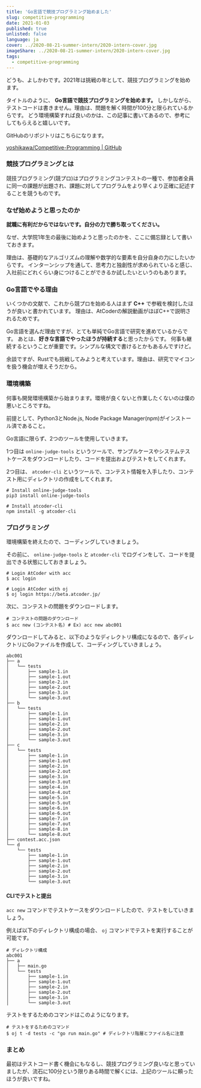 ```yaml
---
title: 'Go言語で競技プログラミング始めました'
slug: competitive-programming
date: 2021-01-03
published: true
unlisted: false
language: ja
cover: ../2020-08-21-summer-intern/2020-intern-cover.jpg
imageShare: ../2020-08-21-summer-intern/2020-intern-cover.jpg
tags:
  - competitive-programming
---
```


どうも、よしかわです。2021年は挑戦の年として、競技プログラミングを始めます。

タイトルのように、 **Go言語で競技プログラミングを始めます。**
しかしながら、テストコードは書きません。理由は、問題を解く時間が100分と限られているからです。
どう環境構築すれば良いのかは、この記事に書いてあるので、参考にしてもらえると嬉しいです。

GitHubのリポジトリはこちらになります。

[yoshikawa/Competitive-Programming | GitHub](https://github.com/yoshikawa/Competitive-Programming)

### 競技プログラミングとは

競技プログラミング(競プロ)はプログラミングコンテストの一種で、参加者全員に同一の課題が出題され、課題に対してプログラムをより早くより正確に記述することを競うものです。

### なぜ始めようと思ったのか

**就職に有利だからではないです。自分の力で勝ち取ってください。**

なぜ、大学院1年生の最後に始めようと思ったのかを、ここに備忘録として書いておきます。

理由は、基礎的なアルゴリズムの理解や数学的な要素を自分自身の力にしたいからです。
インターンシップを通して、思考力と独創性が求められていると感じ、入社前にどれくらい身につけることができるか試したいというのもあります。

### Go言語でやる理由

いくつかの文献で、これから競プロを始める人はまず **C++** で参戦を検討したほうが良いと書かれています。
理由は、AtCoderの解説動画がほぼC++で説明されるためです。

Go言語を選んだ理由ですが、とても単純でGo言語で研究を進めているからです。
あとは、**好きな言語でやったほうが持続する**と思ったからです。
何事も継続するということが重要です。シンプルな構文で書けるとかもあるんですけど。

余談ですが、Rustでも挑戦してみようと考えています。理由は、研究でマイコンを扱う機会が増えそうだから。

### 環境構築

何事も開発環境構築から始まります。環境が良くないと作業したくないのは僕の悪いところですね。

前提として、Python3とNode.js, Node Package Manager(npm)がインストール済であること。

Go言語に限らず、2つのツールを使用していきます。

1つ目は `online-judge-tools` というツールで、サンプルケースやシステムテストケースをダウンロードしたり、コードを提出およびテストをしてくれます。

2つ目は、 `atcoder-cli` というツールで、コンテスト情報を入手したり、コンテスト用にディレクトリの作成をしてくれます。

```shell
# Install online-judge-tools
pip3 install online-judge-tools

# Install atcoder-cli
npm install -g atcoder-cli
```

### プログラミング

環境構築を終えたので、コーディングしていきましょう。

その前に、 `online-judge-tools` と `atcoder-cli` でログインをして、コードを提出できる状態にしておきましょう。

```shell
# Login AtCoder with acc
$ acc login

# Login AtCoder with oj
$ oj login https://beta.atcoder.jp/
```

次に、コンテストの問題をダウンロードします。

```shell
# コンテストの問題のダウンロード
$ acc new (コンテスト名) # Ex) acc new abc001
```

ダウンロードしてみると、以下のようなディレクトリ構成になるので、各ディレクトリにGoファイルを作成して、コーディングしていきましょう。

```shell
abc001
├── a
│   └── tests
│       ├── sample-1.in
│       ├── sample-1.out
│       ├── sample-2.in
│       ├── sample-2.out
│       ├── sample-3.in
│       └── sample-3.out
├── b
│   └── tests
│       ├── sample-1.in
│       ├── sample-1.out
│       ├── sample-2.in
│       ├── sample-2.out
│       ├── sample-3.in
│       └── sample-3.out
├── c
│   └── tests
│       ├── sample-1.in
│       ├── sample-1.out
│       ├── sample-2.in
│       ├── sample-2.out
│       ├── sample-3.in
│       ├── sample-3.out
│       ├── sample-4.in
│       ├── sample-4.out
│       ├── sample-5.in
│       ├── sample-5.out
│       ├── sample-6.in
│       ├── sample-6.out
│       ├── sample-7.in
│       ├── sample-7.out
│       ├── sample-8.in
│       └── sample-8.out
├── contest.acc.json
└── d
    └── tests
        ├── sample-1.in
        ├── sample-1.out
        ├── sample-2.in
        ├── sample-2.out
        ├── sample-3.in
        └── sample-3.out
```

#### CLIでテストと提出

`acc new` コマンドでテストケースをダウンロードしたので、テストをしていきましょう。

例えば以下のディレクトリ構成の場合、 `oj` コマンドでテストを実行することが可能です。

```shell
# ディレクトリ構成
abc001
├── a
│   ├── main.go
│   └── tests
│       ├── sample-1.in
│       ├── sample-1.out
│       ├── sample-2.in
│       ├── sample-2.out
│       ├── sample-3.in
│       └── sample-3.out
```

テストをするためのコマンドはこのようになります。

```shell
# テストをするためのコマンド
$ oj t -d tests -c "go run main.go" # ディレクトリ階層とファイル名に注意
```

### まとめ

最初はテストコード書く機会にもなるし、競技プログラミング良いなと思っていましたが、流石に100分という限りある時間で解くには、上記のツールに頼ったほうが良いですね。
